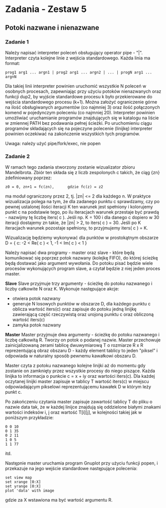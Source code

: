 # Zadania - Zestaw 5
## Potoki nazwane i nienazwane
### Zadanie 1
Należy napisać interpreter poleceń obsługujący operator pipe - "|". Interpreter czyta kolejne linie z wejścia standardowego. Każda linia ma format:

`prog1 arg1 ... argn1 | prog2 arg1 ... argn2 | ... | progN arg1 ... argnN`

Dla takiej linii interpreter powinien uruchomić wszystkie N poleceń w osobnych procesach, zapewniając przy użyciu potoków nienazwanych oraz funkcji dup2, by wyjście standardowe procesu k było przekierowane do wejścia standardowego procesu (k+1). Można założyć ograniczenie górne na ilość obsługiwanych argumentów (co najmniej 3) oraz ilość połączonych komend w pojedynczym poleceniu (co najmniej 20). Interpreter powinien umożliwiać uruchamianie programów znajdujących się w katalogu na liście w zmiennej PATH bez podawania pełnej ścieżki. Po uruchomieniu ciągu programów składających się na pojeczyne polecenie (linijkę) interpreter powinien oczekiwać na zakończenie wszystkich tych programów.

Uwaga: należy użyć pipe/fork/exec, nie popen

### Zadanie 2
W ramach tego zadania stworzony zostanie wizualizator zbioru Mandelbrota. Zbiór ten składa się z liczb zespolonych c takich, że ciąg {zn} zdefiniowany poprzez:

    z0 = 0, zn+1 = fc(zn),      gdzie fc(z) = z2 

ma moduł ograniczony przez 2, tj. |zn| <= 2 dla każdego n. W praktyce wizualizacja polega na tym, że dla zadanego punktu c sprawdzamy, czy po pewnej ustalonej ilości iteracji K ten warunek jest spełniony i kolorujemy punkt c na podstawie tego, po ilu iteracjach warunek przestaje być prawdą - nazwijmy tę liczbę iters( c ). Jeśli np. K = 100 i dla danego c dopiero w 30 iteracji dostajemy zn takie, że |zn| > 2, to iters( c ) = 30. Jeśli po K iteracjach warunek pozostaje spełniony, to przyjmujemy iters( c ) = K.

Wizualizację będziemy wykonywać dla punktów w prostokątnym obszarze D = { c: -2 < Re( c ) < 1, -1 < Im( c ) < 1 }

Należy napisać dwa programy - master oraz slave - które będą komunikować się poprzez potok nazwany (kolejkę FIFO), do której ścieżkę będą dostawać jako argument wywołania. Do potoku pisać będzie wiele procesów wykonujących program slave, a czytał będzie z niej jeden proces master.

**Slave**
Slave przyjmuje trzy argumenty - ścieżkę do potoku nazwanego i liczby całkowite N oraz K. Wykonuje następujące akcje:
* otwiera potok nazwany
* generuje N losowych punktów w obszarze D, dla każdego punktu c oblicza wartość iters(c) oraz zapisuje do potoku jedną linijkę zawierającą część rzeczywistą oraz urojoną punktu c oraz obliczoną wartość iters(c)
* zamyka potok nazwany

**Master**
Master przyjmuje dwa argumenty - ścieżkę do potoku nazwanego i liczbę całkowitą R. Tworzy on potok o podanej nazwie. Master przechowuje zainicjalizowaną zerami tablicę dwuwymiarową T o rozmiarze R x R reprezentującą obraz obszaru D - każdy element tablicy to jeden "piksel" i odpowiada w naturalny sposób pewnemu kawałkowi obszaru D.

Master czyta z potoku nazwanego kolejne linijki aż do momentu gdy zostanie on zamknięty przez wszystkie procesy do niego piszące. Każda linijka to informacja o punkcie c = x + iy oraz wartości iters(c). Dla każdej oczytanej linijki master zapisuje w tablicy T wartość iters(c) w miejscu odpowiadającym pikselowi reprezentującemu kawałek D w którym leży punkt c.

Po zakończeniu czytania master zapisuje zawartość tablicy T do pliku o nazwie data tak, że w każdej linijce znajdują się oddzielone białymi znakami wartości indeksów i, j oraz wartość T[i][j], w kolejności takiej jak w poniższym przykładzie:
```shell
0 0 10
0 1 35
0 2 11
1 0 5
1 1 77
```
itd. 

Następnie master uruchamia program Gnuplot przy użyciu funkcji popen, i przekazuje na jego wejście standardowe następujące polecenia:
```shell
set view map
set xrange [0:X]
set yrange [0:X]
plot 'data' with image
```
gdzie za X wstawiona ma być wartość argumentu R.